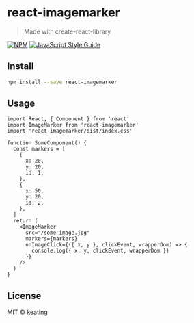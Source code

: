 # react-imagemarker

> Made with create-react-library

[![NPM](https://img.shields.io/npm/v/react-imagemarker.svg)](https://www.npmjs.com/package/react-imagemarker) [![JavaScript Style Guide](https://img.shields.io/badge/code_style-standard-brightgreen.svg)](https://standardjs.com)

## Install

```bash
npm install --save react-imagemarker
```

## Usage

```tsx
import React, { Component } from 'react'
import ImageMarker from 'react-imagemarker'
import 'react-imagemarker/dist/index.css'

function SomeComponent() {
  const markers = [
    {
      x: 20,
      y: 20,
      id: 1,
    },
    {
      x: 50,
      y: 20,
      id: 2,
    },
  ]
  return (
    <ImageMarker
      src="/some-image.jpg"
      markers={markers}
      onImageClick={({ x, y }, clickEvent, wrapperDom) => {
        console.log({ x, y, clickEvent, wrapperDom })
      }}
    />
  )
}
```

## License

MIT © [keating](https://github.com/madup-inc)
